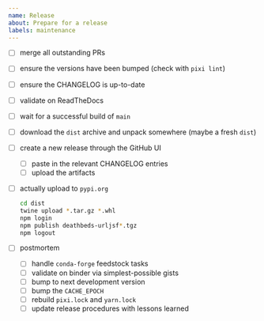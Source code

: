 ```yaml
---
name: Release
about: Prepare for a release
labels: maintenance
---
```


- [ ] merge all outstanding PRs
- [ ] ensure the versions have been bumped (check with `pixi lint`)
- [ ] ensure the CHANGELOG is up-to-date
- [ ] validate on ReadTheDocs
- [ ] wait for a successful build of `main`
- [ ] download the `dist` archive and unpack somewhere (maybe a fresh `dist`)
- [ ] create a new release through the GitHub UI
  - [ ] paste in the relevant CHANGELOG entries
  - [ ] upload the artifacts
- [ ] actually upload to `pypi.org`

  ```bash
  cd dist
  twine upload *.tar.gz *.whl
  npm login
  npm publish deathbeds-urljsf*.tgz
  npm logout
  ```

- [ ] postmortem
  - [ ] handle `conda-forge` feedstock tasks
  - [ ] validate on binder via simplest-possible gists
  - [ ] bump to next development version
  - [ ] bump the `CACHE_EPOCH`
  - [ ] rebuild `pixi.lock` and `yarn.lock`
  - [ ] update release procedures with lessons learned
